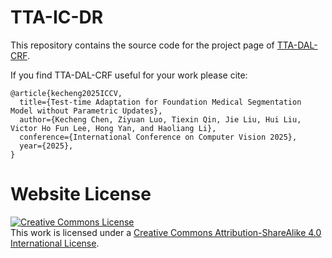 # TTA-IC-DR

This repository contains the source code for the project page of [TTA-DAL-CRF](https://tonyckc.github.io/Test-time-Adaptation-for-Foundation-Medical-Segmentation-Model-Without-Parametric-Updates/).

If you find TTA-DAL-CRF useful for your work please cite:
```
@article{kecheng2025ICCV,
  title={Test-time Adaptation for Foundation Medical Segmentation Model without Parametric Updates},
  author={Kecheng Chen, Ziyuan Luo, Tiexin Qin, Jie Liu, Hui Liu, Victor Ho Fun Lee, Hong Yan, and Haoliang Li},
  conference={International Conference on Computer Vision 2025},
  year={2025},
}
```

# Website License
<a rel="license" href="http://creativecommons.org/licenses/by-sa/4.0/"><img alt="Creative Commons License" style="border-width:0" src="https://i.creativecommons.org/l/by-sa/4.0/88x31.png" /></a><br />This work is licensed under a <a rel="license" href="http://creativecommons.org/licenses/by-sa/4.0/">Creative Commons Attribution-ShareAlike 4.0 International License</a>.
